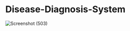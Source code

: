 # Disease-Diagnosis-System

![Screenshot (503)](https://user-images.githubusercontent.com/74828090/173616992-a6ce7d6c-69a4-42b2-a76a-5c9d09fe9caf.png)
